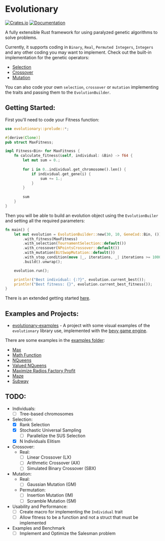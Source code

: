 # Evolutionary

[![Crates.io](https://img.shields.io/crates/v/evolutionary.svg)](https://crates.io/crates/evolutionary)
[![Documentation](https://docs.rs/evolutionary/badge.svg)](https://docs.rs/evolutionary)

A fully extensible Rust framework for using paralyzed genetic algorithms to solve problems. 

Currently, it supports coding in `Binary`, `Real`, `Permuted Integers`, `Integers` and any other coding you may want to 
implement. Check out the built-in implementation for the genetic operators:

- [Selection](./src/selection)
- [Crossover](./src/crossover)
- [Mutation](./src/mutation)

You can also code your own `selection`, `crossover` or `mutation` implementing the traits and passing them to the 
`EvolutionBuilder`.

## Getting Started:

First you'll need to code your Fitness function:

```rust
use evolutionary::prelude::*;

#[derive(Clone)]
pub struct MaxFitness;

impl Fitness<Bin> for MaxFitness {
    fn calculate_fitness(&self, individual: &Bin) -> f64 {
        let mut sum = 0.;
  
        for i in 0..individual.get_chromosome().len() {
            if individual.get_gene(i) {
                sum += 1.;
            }
        }
  
        sum
    }
}
```

Then you will be able to build an evolution object using the `EvolutionBuiler` and setting all the required parameters:

```rust
fn main() {
    let mut evolution = EvolutionBuilder::new(30, 10, GeneCod::Bin, ())
        .with_fitness(MaxFitness)
        .with_selection(TournamentSelection::default())
        .with_crossover(NPointsCrossover::default())
        .with_mutation(BitSwapMutation::default())
        .with_stop_condition(move |_, iterations, _| iterations >= 1000)
        .build().unwrap();

    evolution.run();

    println!("Best individual: {:?}", evolution.current_best());
    println!("Best fitness: {}", evolution.current_best_fitness());
}
```

There is an extended getting started [here](./docs/getting_started.md).

## Examples and Projects:

* [evolutionary-examples](https://github.com/IgorFroehner/evolutionary-examples) - A project with some visual 
  examples of the `evolutionary` library use, implemented with the [bevy game engine](https://bevyengine.org/).

There are some examples in the [examples folder](./examples):
* [Max](./examples/party)
* [Math Function](./examples/math_func)
* [NQueens](./examples/nqueens)
* [Valued NQueens](./examples/nqueens_valued)
* [Maximize Radios Factory Profit](./examples/radios)
* [Maze](./examples/maze)
* [Subway](./examples/subway)

## TODO:

- Individuals:
  - [ ] Tree-based chromosomes
- Selection:
  - [x] Rank Selection
  - [x] Stochastic Universal Sampling
    - [ ] Parallelize the SUS Selection
  - [x] N Individuals Elitism
- Crossover:
  - Real:
    - [ ] Linear Crossover (LX)
    - [ ] Arithmetic Crossover (AX)
    - [ ] Simulated Binary Crossover (SBX)
- Mutation:
  - Real:
    - [ ] Gaussian Mutation (GM)
  - Permutation:
    - [ ] Insertion Mutation (IM)
    - [ ] Scramble Mutation (SM)
- Usability and Performance:
  - [ ] Create macro for implementing the `Individual` trait
  - [ ] Allow fitness to be a function and not a struct that must be implemented
- Examples and Benchmark
  - [ ] Implement and Optimize the Salesman problem
